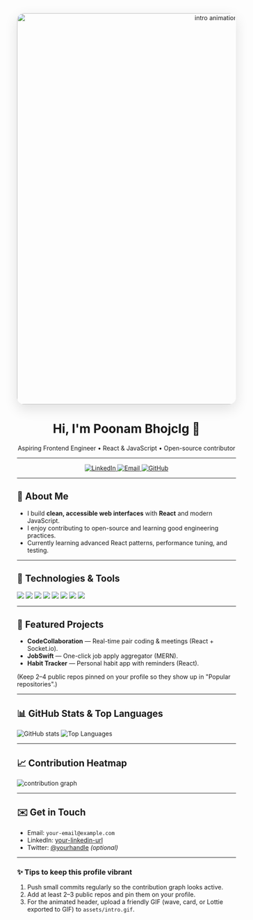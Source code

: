 <!--
  Paste this into your profile repo README.md
  - Replace YOUR_USERNAME with your GitHub username if needed in stats links.
  - Upload an animated GIF (intro animation) to /assets/intro.gif or change path below.
-->

<!-- Intro / Animated header -->
<p align="center">
  <!-- Replace ./assets/intro.gif with your uploaded GIF (e.g., an animated card or wave) -->
  <img src="./assets/intro.gif" alt="intro animation" width="900" style="max-width:100%; border-radius:16px; box-shadow: 0 10px 30px rgba(0,0,0,0.12);" />
</p>

<h1 align="center">Hi, I'm <b>Poonam Bhojclg</b> 👋</h1>
<p align="center">Aspiring Frontend Engineer • React & JavaScript • Open-source contributor</p>

---

<!-- Quick badges -->
<p align="center">
  <!-- Social / contact badges -->
  <a href="https://www.linkedin.com/in/YOUR_LINKEDIN">
    <img alt="LinkedIn" src="https://img.shields.io/badge/LinkedIn-%230077B5.svg?style=for-the-badge&logo=linkedin&logoColor=white"/>
  </a>
  <a href="mailto:your-email@example.com">
    <img alt="Email" src="https://img.shields.io/badge/Email-D14836?style=for-the-badge&logo=gmail&logoColor=white"/>
  </a>
  <a href="https://github.com/poonam-bhojclg">
    <img alt="GitHub" src="https://img.shields.io/badge/GitHub-181717?style=for-the-badge&logo=github&logoColor=white"/>
  </a>
</p>

---

## 🔭 About Me
- I build **clean, accessible web interfaces** with **React** and modern JavaScript.
- I enjoy contributing to open-source and learning good engineering practices.
- Currently learning advanced React patterns, performance tuning, and testing.

---

## 🧰 Technologies & Tools
<p>
  <img src="https://img.shields.io/badge/HTML5-E34F26?style=flat-square&logo=html5&logoColor=white" /> 
  <img src="https://img.shields.io/badge/CSS3-1572B6?style=flat-square&logo=css3&logoColor=white" /> 
  <img src="https://img.shields.io/badge/JavaScript-F7DF1E?style=flat-square&logo=javascript&logoColor=black" />
  <img src="https://img.shields.io/badge/TypeScript-3178C6?style=flat-square&logo=typescript&logoColor=white" />
  <img src="https://img.shields.io/badge/React-61DAFB?style=flat-square&logo=react&logoColor=black" />
  <img src="https://img.shields.io/badge/Node.js-43853D?style=flat-square&logo=node.js&logoColor=white" />
  <img src="https://img.shields.io/badge/MongoDB-4EA94B?style=flat-square&logo=mongodb&logoColor=white" />
  <img src="https://img.shields.io/badge/Git-F05032?style=flat-square&logo=git&logoColor=white" />
</p>

---

## 🚀 Featured Projects
- **CodeCollaboration** — Real-time pair coding & meetings (React + Socket.io).  
- **JobSwift** — One-click job apply aggregator (MERN).  
- **Habit Tracker** — Personal habit app with reminders (React).

(Keep 2–4 public repos pinned on your profile so they show up in "Popular repositories".)

---

## 📊 GitHub Stats & Top Languages
<img alt="GitHub stats" src="https://github-readme-stats-git-masterrstaa-rickstaa.vercel.app/api?username=poonam-bhojclg&show_icons=true&theme=tokyonight&count_private=true" />
<img alt="Top Languages" src="https://github-readme-stats-git-masterrstaa-rickstaa.vercel.app/api/top-langs/?username=poonam-bhojclg&layout=compact&theme=tokyonight" />


---

## 📈 Contribution Heatmap
![contribution graph](https://streak-stats.demolab.com/?user=poonam-bhojclg&theme=tokyonight)

---

## ✉️ Get in Touch
- Email: `your-email@example.com`  
- LinkedIn: [your-linkedin-url](https://www.linkedin.com/in/YOUR_LINKEDIN)  
- Twitter: [@yourhandle](https://twitter.com/YOUR_TWITTER) *(optional)*

---

### ✨ Tips to keep this profile vibrant
1. Push small commits regularly so the contribution graph looks active.  
2. Add at least 2–3 public repos and pin them on your profile.  
3. For the animated header, upload a friendly GIF (wave, card, or Lottie exported to GIF) to `assets/intro.gif`.  
